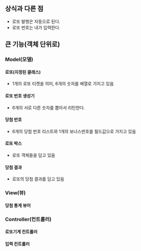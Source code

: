 ## 상식과 다른 점

- 로또 발행은 자동으로 된다.
- 로또 번호는 내가 입력한다.


## 큰 기능(객체 단위로)

### Model(모델)

#### 로또(지정된 클래스) 

- 1개의 로또 티켓을 의미, 6개의 숫자를 배열로 가지고 있음

#### 로또 번호 생성기
- 6개의 서로 다른 숫자를 뽑아서 리턴한다.

#### 당첨 번호
- 6개의 당첨 번호 리스트와 1개의 보너스번호를 필드값으로 가지고 있음

#### 로또 박스
- 로또 객체들을 담고 있음

#### 당첨 결과
- 로또의 당첨 결과를 담고 있음


### View(뷰)

#### 당첨 통계 뷰어

#### 



### Controller(컨트롤러)

#### 로또기계 컨트롤러

#### 입력 컨트롤러